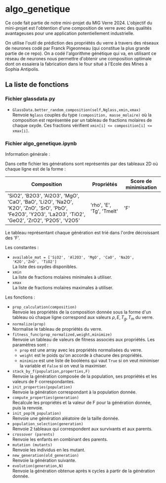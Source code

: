 # algo_genetique

Ce code fait partie de notre mini-projet du MIG Verre 2024. L'objectif du mini-projet est l'obtention d'une composition de verre avec des qualités avantageuses pour une application potentiellement industrielle.

<!--"une application potentiellement industrielle" :D -->

On utilise l'outil de prédiction des propriétés du verre à travers des réseaux de neurones codé par Franck Pigeonneau (qui constitue la plus grande partie de ce repo). On a codé l'algorithme génétique qui va, en utilisant ce réseau de neurones nous permettre d'obtenir une composition optimale dont on essaiera la fabrication dans le four situé à l'Ecole des Mines à Sophia Antipolis.

## La liste de fonctions

### Fichier glassdata.py

- `GlassData.better_random_composition(self,Nglass,xmin,xmax)`  
Renvoie `Nglass` couples du type `(composition, masse_molaire)` où la composition est représentée par un tableau de fractions molaires de chaque oxyde. Ces fractions vérifient `xmin[i] <= composition[i] <= xmax[i]`.

### Fichier algo_genetique.ipynb

Information générale :

Dans cette fichier les générations sont représentés par des tableaux 2D où chaque ligne est de la forme :

| Composition | Propriétés | Score de minimisation |
| --- | --- | --- |
| 'SiO2', 'B2O3', 'Al2O3', 'MgO', 'CaO', 'BaO', 'Li2O', 'Na2O', 'K2O', 'ZnO', 'SrO', 'PbO', 'Fe2O3', 'Y2O3', 'La2O3', 'TiO2', 'GeO2', 'ZrO2', 'P2O5', 'V2O5' | 'rho', 'E', 'Tg', 'Tmelt' | 'F' |

Le tableau représentant chaque génération est trié dans l'ordre décroissant des 'F'.

Les constantes :

- `available_mat = ['SiO2', 'Al2O3', 'MgO', 'CaO', 'Na2O', 'K2O','ZnO', 'TiO2']`  
La liste des oxydes disponibles.
- `xmin`  
La liste de fractions molaires minimales à utiliser.
- `xmax`  
La liste de fractions molaires maximales à utiliser.

Les fonctions :

- `prop_calculation(composition)`  
Renvoie les propriétés de la composition donnée sous la forme d'un tableau où chaque ligne correspond aux valeurs $\rho ,\, E ,\, T_g ,\, T_m$ du verre.
- `normalize(prop)`  
Normalise le tableau de propriétés du verre.
- `fitness_func(prop_normalized,weight,minimize)`  
Renvoie un tableau de valeurs de fitness associés aux propriétés. Les paramètres sont :
    - `prop` est une array avec les propriétés normalisées du verre.
    - `weight` est le poids qu'on accorde à chacune des propriétés.
    - `minimize` est une liste de booléens qui vaut `True` si on veut minimiser la variable et `False` si on veut la maximiser.
- `stack_by_f(population,properties,F)`  
Renvoie la génération composée de la population, ses propriétés et les valeurs de F correspondantes.
- `init_properties(population)`  
Renvoie la génération correspondant à la population donnée.
- `compute_properties(generation)`  
Recalcule les propriétés et la valeur de F pour la génération donnée, puis la renvoie.
- `init_pop(N_population)`  
Renvoie une génération aléatoire de la taille donnée.
- `population_selection(generation)`  
Renvoie 2 tableaux qui correspondent aux survivants et aux parents.
- `crossover (parents)`  
Renvoie les enfants en combinant des parents.
- `mutation (mutants)`  
Renvoie les individus en les mutant.
- `new_generation(old_generation)`  
Renvoie la génération suivante.
- `evolution(generation,N)`  
Renvoie la génération obtenue après `N` cycles à partir de la génération donnée.
